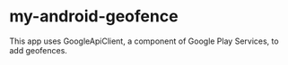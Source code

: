 # my-android-geofence
This app uses GoogleApiClient, a component of Google Play Services, to add geofences.
